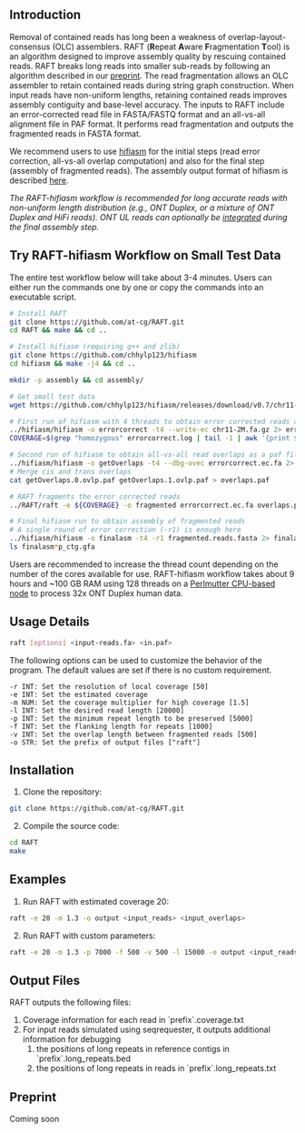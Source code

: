 ## <a name="intro"></a>Introduction

Removal of contained reads has long been a weakness of overlap-layout-consensus (OLC) assemblers. RAFT (**R**epeat **A**ware **F**ragmentation **T**ool) is an algorithm designed to improve assembly quality by rescuing contained reads. RAFT breaks long reads into smaller sub-reads by following an algorithm described in our [preprint](#papers). The read fragmentation allows an OLC assembler to retain contained reads during string graph construction. When input reads have non-uniform lengths, retaining contained reads improves assembly contiguity and base-level accuracy. The inputs to RAFT include an error-corrected read file in FASTA/FASTQ format and an all-vs-all alignment file in PAF format. It performs read fragmentation and outputs the fragmented reads in FASTA format. 

We recommend users to use [hifiasm](https://github.com/chhylp123/hifiasm) for the initial steps (read error correction, all-vs-all overlap computation) and also for the final step (assembly of fragmented reads). The assembly output format of hifiasm is described [here](https://hifiasm.readthedocs.io/en/latest/interpreting-output.html#interpreting-output). 

_The RAFT-hifiasm workflow is recommended for long accurate reads with non-uniform length distribution (e.g., ONT Duplex, or a mixture of ONT Duplex and HiFi reads). ONT UL reads can optionally be [integrated](https://github.com/chhylp123/hifiasm#ul) during the final assembly step._

## <a name="started"></a>Try RAFT-hifiasm Workflow on Small Test Data
The entire test workflow below will take about 3-4 minutes. Users can either run the commands one by one or copy the commands into an executable script.

```sh
# Install RAFT 
git clone https://github.com/at-cg/RAFT.git
cd RAFT && make && cd ..

# Install hifiasm (requiring g++ and zlib)
git clone https://github.com/chhylp123/hifiasm
cd hifiasm && make -j4 && cd ..

mkdir -p assembly && cd assembly/

# Get small test data
wget https://github.com/chhylp123/hifiasm/releases/download/v0.7/chr11-2M.fa.gz

# First run of hifiasm with 4 threads to obtain error corrected reads and coverage estimate
../hifiasm/hifiasm -o errorcorrect -t4 --write-ec chr11-2M.fa.gz 2> errorcorrect.log
COVERAGE=$(grep "homozygous" errorcorrect.log | tail -1 | awk '{print $6}')

# Second run of hifiasm to obtain all-vs-all read overlaps as a paf file
../hifiasm/hifiasm -o getOverlaps -t4 --dbg-ovec errorcorrect.ec.fa 2> getOverlaps.log
# Merge cis and trans overlaps
cat getOverlaps.0.ovlp.paf getOverlaps.1.ovlp.paf > overlaps.paf

# RAFT fragments the error corrected reads
../RAFT/raft -e ${COVERAGE} -o fragmented errorcorrect.ec.fa overlaps.paf

# Final hifiasm run to obtain assembly of fragmented reads
# A single round of error correction (-r1) is enough here
../hifiasm/hifiasm -o finalasm -t4 -r1 fragmented.reads.fasta 2> finalasm.log
ls finalasm*p_ctg.gfa
```
Users are recommended to increase the thread count depending on the number of the cores available for use. RAFT-hifiasm workflow takes about 9 hours and ~100 GB RAM using 128 threads on a [Perlmutter CPU-based node](https://docs.nersc.gov/systems/perlmutter/architecture/) to process 32x ONT Duplex human data.

## <a name="use"></a>Usage Details

```sh
raft [options] <input-reads.fa> <in.paf>
```

The following options can be used to customize the behavior of the program. The default values are set if there is no custom requirement.

    -r INT: Set the resolution of local coverage [50]
    -e INT: Set the estimated coverage
    -m NUM: Set the coverage multiplier for high coverage [1.5]
    -l INT: Set the desired read length [20000]
    -p INT: Set the minimum repeat length to be preserved [5000]
    -f INT: Set the flanking length for repeats [1000]
    -v INT: Set the overlap length between fragmented reads [500]
    -o STR: Set the prefix of output files ["raft"]

## <a name="install"></a>Installation

1. Clone the repository:
```sh
git clone https://github.com/at-cg/RAFT.git
```

2. Compile the source code:
```sh
cd RAFT
make
```

## <a name="examples"></a>Examples

1. Run RAFT with estimated coverage 20:
```sh
raft -e 20 -m 1.3 -o output <input_reads> <input_overlaps>
```

2. Run RAFT with custom parameters:
```sh
raft -e 20 -m 1.3 -p 7000 -f 500 -v 500 -l 15000 -o output <input_reads> <input_overlaps>
```

## <a name="output"></a>Output Files
RAFT outputs the following files:
1. Coverage information for each read in \`prefix\`.coverage.txt
2. For input reads simulated using seqrequester, it outputs additional information for debugging 
    1. the positions of long repeats in reference contigs in \`prefix\`.long_repeats.bed
    2. the positions of long repeats in reads in \`prefix\`.long_repeats.txt

## <a name="papers"></a>Preprint
Coming soon

